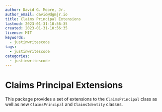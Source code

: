 ```yaml
---
author: David G. Moore, Jr.
author_email: david@dgmjr.io
title: Claims Principal Extensions
lastmod: 2023-01-31-10:56:35
created: 2023-01-31-10:56:35
license: MIT
keywords: 
  - justinwritescode
tags: 
  - justinwritescode
categories: 
  - justinwritescode
---
```


# Claims Principal Extensions

This package provides a set of extensions to the `ClaimsPrincipal` class as well as new `ClaimsPrincipal` and `ClaimsIdentity` classes.
